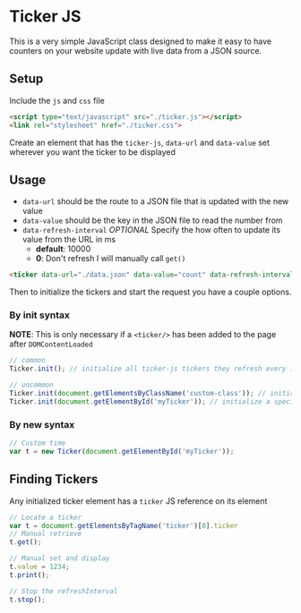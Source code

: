 # Ticker JS
This is a very simple JavaScript class designed to make it easy to have
counters on your website update with live data from a JSON source.

## Setup
Include the `js` and `css` file

```html
<script type="text/javascript" src="./ticker.js"></script>
<link rel="stylesheet" href="./ticker.css">
```

Create an element that has the `ticker-js`, `data-url` and `data-value` set
wherever you want the ticker to be displayed

## Usage

- `data-url` should be the route to a JSON file that is updated with the new value
- `data-value` should be the key in the JSON file to read the number from
- `data-refresh-interval` _OPTIONAL_ Specify the how often to update its value from the URL in ms
    - **default**: 10000
    - **0**: Don't refresh I will manually call `get()`

```html
<ticker data-url="./data.json" data-value="count" data-refresh-interval="1000"></ticker>
```

Then to initialize the tickers and start the request you have a couple options.

### By init syntax
**NOTE**: This is only necessary if a `<ticker/>` has been added to the page after `DOMContentLoaded`
```javascript
// common
Ticker.init(); // initialize all ticker-js tickers they refresh every 10000ms

// uncommon
Ticker.init(document.getElementsByClassName('custom-class')); // initialize all custom-class tickers
Ticker.init(document.getElementById('myTicker')); // initialize a specific element ticker
```

### By new syntax
```javascript
// Custom time
var t = new Ticker(document.getElementById('myTicker'));
```

## Finding Tickers

Any initialized ticker element has a `ticker` JS reference on its element
```javascript
// Locate a ticker
var t = document.getElementsByTagName('ticker')[0].ticker
// Manual retrieve
t.get();

// Manual set and display
t.value = 1234;
t.print();

// Stop the refreshInterval
t.stop();
```
